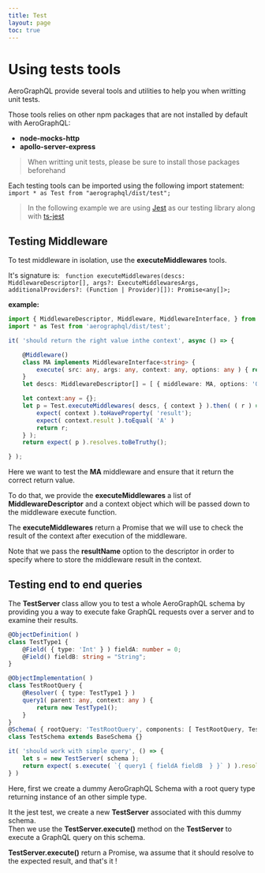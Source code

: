 ```yaml
---
title: Test
layout: page
toc: true
---
```


# Using tests tools

AeroGraphQL provide several tools and utilities to help you when writting unit tests.

Those tools relies on other npm packages that are not installed by default with AeroGraphQL:
* **node-mocks-http**
* **apollo-server-express**

> When writting unit tests, please be sure to install those packages beforehand

Each testing tools can be imported using the following import statement:
`import * as Test from "aerographql/dist/test";`

> In the following example we are using [Jest](https://facebook.github.io/jest/) as our testing library along with [ts-jest](https://github.com/kulshekhar/ts-jest) 

## Testing Middleware

To test middleware in isolation, use the **executeMiddlewares** tools.

It's signature is:
` function executeMiddlewares(descs: MiddlewareDescriptor[], args?: ExecuteMiddlewaresArgs, additionalProviders?: (Function | Provider)[]): Promise<any[]>;`

**example:**
```typescript
import { MiddlewareDescriptor, Middleware, MiddlewareInterface, } from './middleware';
import * as Test from 'aerographql/dist/test';

it( 'should return the right value inthe context', async () => {

    @Middleware()
    class MA implements MiddlewareInterface<string> {
        execute( src: any, args: any, context: any, options: any ) { return 'A'; }
    }
    let descs: MiddlewareDescriptor[] = [ { middleware: MA, options: 'Options', resultName: 'result' } ];

    let context:any = {};
    let p = Test.executeMiddlewares( descs, { context } ).then( ( r ) => {
        expect( context ).toHaveProperty( 'result');
        expect( context.result ).toEqual( 'A' )
        return r;
    } );
    return expect( p ).resolves.toBeTruthy();

} );
```

Here we want to test the **MA** middleware and ensure that it return the correct return value.

To do that, we provide the **executeMiddlewares** a list of **MiddlewareDescriptor** and a context object which will be passed down to the middleware execute function.

The **executeMiddlewares** return a Promise that we will use to check the result of the context after execution of the middleware.

Note that we pass the **resultName** option to the descriptor in order to specify where to store the middleware result in the context.

## Testing end to end queries

The **TestServer** class allow you to test a whole AeroGraphQL schema by providing you a way to execute fake GraphQL requests over a server and to examine their results.

```typescript
@ObjectDefinition( )
class TestType1 {
    @Field( { type: 'Int' } ) fieldA: number = 0;
    @Field() fieldB: string = "String";
}

@ObjectImplementation( )
class TestRootQuery {
    @Resolver( { type: TestType1 } )
    query1( parent: any, context: any ) {
        return new TestType1();
    }
}
@Schema( { rootQuery: 'TestRootQuery', components: [ TestRootQuery, TestType1 ] } )
class TestSchema extends BaseSchema {}

it( 'should work with simple query', () => {
    let s = new TestServer( schema );
    return expect( s.execute( `{ query1 { fieldA fieldB  } }` ) ).resolves.toEqual( { data: { query1: { fieldA: 0, fieldB: "String" } } } )
} )
```

Here, first we create a dummy AeroGraphQL Schema with a root query type returning instance of an other simple type.

It the jest test, we create a new **TestServer** associated with this dummy schema.  
Then we use the **TestServer.execute()** method on the **TestServer** to execute a GraphQL query on this schema.  

**TestServer.execute()** return a Promise, wa assume that it should resolve to the expected result, and that's it ! 
